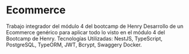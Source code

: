 # Ecommerce
Trabajo integrador del módulo 4 del bootcamp de Henry
Desarrollo de un Ecommerce genérico para aplicar todo lo visto en el módulo 4 del Bootcamp de Henry. Tecnologías Utilizadas: NestJS, TypeScript, PostgreSQL, TypeORM, JWT, Bcrypt, Swaggery Docker.
